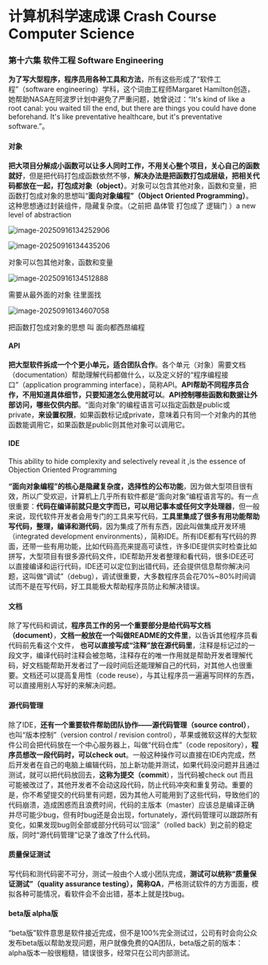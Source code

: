 # 计算机科学速成课 Crash Course Computer Science

### 第十六集 软件工程 Software Engineering

**为了写大型程序，程序员用各种工具和方法**，所有这些形成了“软件工程”（software engineering）学科，这个词由工程师Margaret Hamilton创造，她帮助NASA在阿波罗计划中避免了严重问题，她曾说过：“It's kind of like a root canal: you waited till the end, but there are things you could have done beforehand. It's like preventative healthcare, but it's preventative software.”。

#### 对象

**把大项目分解成小函数可以让多人同时工作，不用关心整个项目，关心自己的函数就好**，但是把代码打包成函数依然不够，**解决办法是把函数打包成层级，把相关代码都放在一起，打包成对象（object）**。对象可以包含其他对象，函数和变量，把函数打包成对象的思想叫“**面向对象编程”（Object Oriented Programming）**。这种思想通过封装组件，隐藏复杂度。（之前把 晶体管 打包成了 逻辑门 ）a  new level of abstraction

![image-20250916134252906](C:\Users\7726\Desktop\Inbox\Crash\note-crash\image\image-20250916134252906.png)

![image-20250916134435206](C:\Users\7726\Desktop\Inbox\Crash\note-crash\image\image-20250916134435206.png)

对象可以包其他对象，函数和变量

![image-20250916134512888](C:\Users\7726\Desktop\Inbox\Crash\note-crash\image\image-20250916134512888.png)

需要从最外面的对象 往里面找

![image-20250916134607058](C:\Users\7726\Desktop\Inbox\Crash\note-crash\image\image-20250916134607058.png)

把函数打包成对象的思想 叫 面向都西昂编程 

#### API

**把大型软件拆成一个个更小单元，适合团队合作**。各个单元（对象）需要文档（documentation）帮助理解代码都做什么，以及定义好的“程序编程接口”（application programming interface），简称API。**API帮助不同程序员合作，不用知道具体细节，只要知道怎么使用就可以**。**API控制哪些函数和数据让外部访问，哪些仅供内部**。“面向对象”的编程语言可以指定函数是public或private，**来设置权限**，如果函数标记成private，意味着只有同一个对象内的其他函数能调用它，如果函数是public则其他对象可以调用它。

#### IDE

This ability to hide complexity and selectively reveal it ,is the essence of Objection Oriented Programming

**“面向对象编程”的核心是隐藏复杂度，选择性的公布功能**，因为做大型项目很有效，所以广受欢迎，计算机上几乎所有软件都是“面向对象”编程语言写的。有一点很重要：**代码在编译前就只是文字而已，可以用记事本或任何文字处理器**，但一般来说，现代软件开发者会用专门的工具来写代码，**工具里集成了很多有用功能帮助写代码，整理，编译和测代码**，因为集成了所有东西，因此叫做集成开发环境（integrated development environments），简称IDE。所有IDE都有写代码的界面，还带一些有用功能，比如代码高亮来提高可读性，许多IDE提供实时检查比如拼写，大型项目有很多源代码文件，IDE帮助开发者整理和看代码，很多IDE还可以直接编译和运行代码，IDE还可以定位到出错代码，还会提供信息帮你解决问题，这叫做“调试”（debug），调试很重要，大多数程序员会花70%~80%时间调试而不是在写代码，好工具能极大帮助程序员防止和解决错误。

#### 文档

除了写代码和调试，**程序员工作的另一个重要部分是给代码写文档（document）**，**文档一般放在一个叫做README的文件里**，以告诉其他程序员看代码前先看这个文件， **也可以直接写成“注释”放在源代码里**，注释是标记过的一段文字，编译代码时注释会被忽略，注释存在的唯一作用就是帮助开发者理解代码，好文档能帮助开发者过了一段时间后还能理解自己的代码，对其他人也很重要。文档还可以提高复用性（code reuse），与其让程序员一遍遍写同样的东西，可以直接用别人写好的来解决问题。

#### 源代码管理

除了IDE，**还有一个重要软件帮助团队协作——源代码管理（source control）**，也叫“版本控制”（version control / revision control），苹果或微软这样的大型软件公司会把代码放在一个中心服务器上，叫做“代码仓库”（code repository），**程序员想改一段代码时，可以check out**。一般这种操作可以直接在IDE内完成，然后开发者在自己的电脑上编辑代码，加上新功能并测试，如果代码没问题并且通过测试，就可以把代码放回去，**这称为提交（commit**），当代码被check out 而且可能被改过了，其他开发者不会动这段代码，防止代码冲突和重复劳动。重要的是，你不希望提交的代码里有问题，因为其他人可能用到了这些代码，导致他们的代码崩溃，造成困惑而且浪费时间，代码的主版本（master）应该总是编译正确并尽可能少bug，但有时bug还是会出现，fortunately，源代码管理可以跟踪所有变化，如果发现bug则全部或部分代码可以“回滚”（rolled back）到之前的稳定版，同时“源代码管理”记录了谁改了什么代码。

#### 质量保证测试

写代码和测代码密不可分，测试一般由个人或小团队完成，**测试可以统称“质量保证测试”（quality assurance testing），简称QA**，严格测试软件的方方面面，模拟各种可能情况，看软件会不会出错，基本上就是找bug。

#### beta版  alpha版

“beta版”软件意思是软件接近完成，但不是100%完全测试过，公司有时会向公众发布beta版以帮助发现问题，用户就像免费的QA团队，beta版之前的版本：alpha版本一般很粗糙，错误很多，经常只在公司内部测试。

